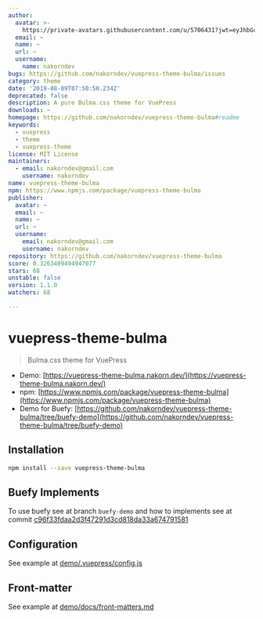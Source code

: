 ```yaml
---
author:
  avatar: >-
    https://private-avatars.githubusercontent.com/u/5706431?jwt=eyJhbGciOiJIUzI1NiIsInR5cCI6IkpXVCJ9.eyJpc3MiOiJnaXRodWIuY29tIiwiYXVkIjoicmF3LmdpdGh1YnVzZXJjb250ZW50LmNvbSIsImtleSI6ImtleTEiLCJleHAiOjE3MzQ2NzM1NjAsIm5iZiI6MTczNDY3MjM2MCwicGF0aCI6Ii91LzU3MDY0MzEifQ.MIpvuN1unqUyQw6uOeOLdJcfKZndIWnSI9QZEacj3m0&v=4
  email: ~
  name: ~
  url: ~
  username:
    name: nakorndev
bugs: https://github.com/nakorndev/vuepress-theme-bulma/issues
category: theme
date: '2019-08-09T07:50:50.234Z'
deprecated: false
description: A pure Bulma.css theme for VuePress
downloads: ~
homepage: https://github.com/nakorndev/vuepress-theme-bulma#readme
keywords:
  - vuepress
  - theme
  - vuepress-theme
license: MIT License
maintainers:
  - email: nakorndev@gmail.com
    username: nakorndev
name: vuepress-theme-bulma
npm: https://www.npmjs.com/package/vuepress-theme-bulma
publisher:
  avatar: ~
  email: ~
  name: ~
  url: ~
  username:
    email: nakorndev@gmail.com
    username: nakorndev
repository: https://github.com/nakorndev/vuepress-theme-bulma
score: 0.3263409494947077
stars: 68
unstable: false
version: 1.1.0
watchers: 68

---
```


# vuepress-theme-bulma

> Bulma.css theme for VuePress

- Demo: [https://vuepress-theme-bulma.nakorn.dev/](https://vuepress-theme-bulma.nakorn.dev/)
- npm: [https://www.npmjs.com/package/vuepress-theme-bulma](https://www.npmjs.com/package/vuepress-theme-bulma)
- Demo for Buefy: [https://github.com/nakorndev/vuepress-theme-bulma/tree/buefy-demo](https://github.com/nakorndev/vuepress-theme-bulma/tree/buefy-demo)

## Installation

```bash
npm install --save vuepress-theme-bulma
```

## Buefy Implements

To use buefy see at branch `buefy-demo` and how to implements see at commit [c96f33fdaa2d3f47291d3cd818da33a674791581](https://github.com/nakorndev/vuepress-theme-bulma/commit/c96f33fdaa2d3f47291d3cd818da33a674791581)

## Configuration

See example at [demo/.vuepress/config.js](https://github.com/nakorndev/vuepress-theme-bulma/blob/master/demo/.vuepress/config.js)

## Front-matter

See example at [demo/docs/front-matters.md](https://github.com/nakorndev/vuepress-theme-bulma/blob/master/demo/docs/front-matters.md)
